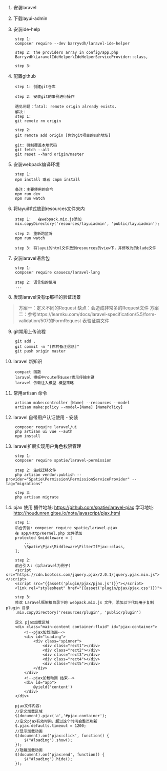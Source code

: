 1. 安装laravel

2. 下载layui-admin

3. 安装ide-help
```
    step 1:
    composer require --dev barryvdh/laravel-ide-helper

    step 2: the providers array in config/app.php
    Barryvdh\LaravelIdeHelper\IdeHelperServiceProvider::class,

    step 3:
```

4. 配置github
```
    step 1: 创建git仓库

    step 2: 安装git的事例进行操作

    遇见问题：fatal: remote origin already exists.
    解决：
    step 1:
    git remote rm origin

    step 2:
    git remote add origin [你的git项目的ssh地址]

    git: 强制覆盖本地代码
    git fetch --all
    git reset --hard origin/master
```

5. 安装webpack编译环境
```
    step 1:
    npm install 或者 cnpm install

    备注：主要使用的命令
    npm run dev
    npm run watch
```

6. 将layui样式放到resources文件夹内
```
    step 1:   在webpack.mix.js添加
    mix.copyDirectory('resources/layuiadmin', 'public/layuiadmin');

    step 2: 重新跑监听
    npm run watch

    step 3: 将layui的html文件放到resources的view下，并修改为的blade文件
```

7. 安装laravel语言包
```
    step 1:
    composer require caouecs/laravel-lang

    step 2: 语言包的使用
    ...
```

8. 发现laravel没有tp那样的验证场景
> 方案一：定义不同的Request   缺点：会造成非常多的Request文件
> 方案二：参考https://learnku.com/docs/laravel-specification/5.5/form-validation/507的FormRequest 表验证类文件

9. git常用上传流程
```
    git add .
    git commit -m "[你的备注信息]"
    git push origin master
```
10. laravel 新知识
```
    compact 函数
    laravel 模板中route传$user表示传输主键
    laravel 依赖注入模型 模型策略
```
11. 常用artisan 命令
```
    artisan make:controller [Name] --resources --model
    artisan make:policy --model=[Name] [NamePolicy]
```

12. laravel 自带用户认证使用 - 安装
```
    composer require laravel/ui
    php artisan ui vue --auth
    npm install
```

13. laravel扩展实现用户角色权限管理
```
    step 1:
    composer require spatie/laravel-permission

    step 2: 生成迁移文件
    php artisan vendor:publish --provider="Spatie\Permission\PermissionServiceProvider" --tag="migrations"

    step 3:
    php artisan migrate
```

14. pjax 使用
插件地址: https://github.com/spatie/laravel-pjax
学习地址: http://houdunren.gitee.io/note/javascript/pjax.html
```
    step 1:
    后台安装: composer require spatie/laravel-pjax
    在 app/Http/Kernel.php 文件添加
    protected $middleware = [
        ...
        \Spatie\Pjax\Middleware\FilterIfPjax::class,
    ];

    step 2:
    前台引入: (以laravel为例子)
    <script src="https://cdn.bootcss.com/jquery.pjax/2.0.1/jquery.pjax.min.js"></script>
    <script src="{{asset('plugin/pjax/pjax.js')}}"></script>
    <link rel="stylesheet" href="{{asset('plugin/pjax/pjax.css')}}">

    step 3:
    修改 Laravel框架根目录下的 webpack.mix.js 文件，添加以下代码用于复制 plugin 目录
    .mix.copyDirectory('resources/plugin', 'public/plugin')

    定义 pjax加载区域
    <div class="main-content container-fluid" id="pjax-container">
    	<!--pjax加载动画-->
    	<div id="loading">
    		<div class="spinner">
    			<div class="rect1"></div>
    			<div class="rect2"></div>
    			<div class="rect3"></div>
    			<div class="rect4"></div>
    			<div class="rect5"></div>
    		</div>
    	</div>
    	<!--pjax加载动画 结束-->
    	<div id="app">
    		@yield('content')
    	</div>
    </div>

    pjax文件内容:
    //定义加载区域
    $(document).pjax('a','#pjax-container');
    //定义pjax有效时间，超过这个时间会整页刷新
    $.pjax.defaults.timeout = 1200;
    //显示加载动画
    $(document).on('pjax:click', function() {
        $("#loading").show();
    });
    //隐藏加载动画
    $(document).on('pjax:end', function() {
        $("#loading").hide();
    });
```
